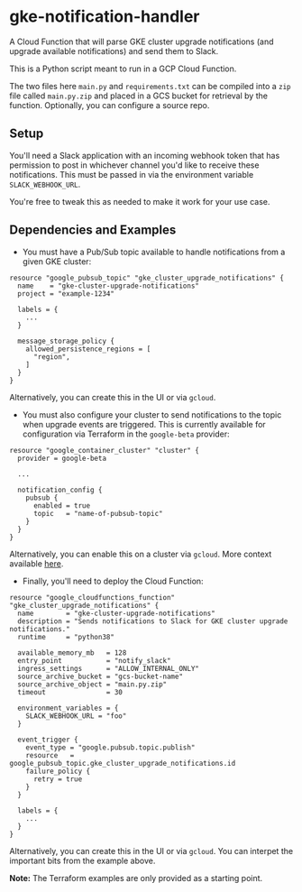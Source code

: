 # gke-notification-handler

A Cloud Function that will parse GKE cluster upgrade notifications (and upgrade available notifications) and send them to Slack.

This is a Python script meant to run in a GCP Cloud Function.

The two files here `main.py` and `requirements.txt` can be compiled into a `zip` file called `main.py.zip` and placed in a GCS bucket for retrieval by the function. Optionally, you can configure a source repo.

## Setup

You'll need a Slack application with an incoming webhook token that has permission to post in whichever channel you'd like to receive these notifications. This must be passed in via the environment variable `SLACK_WEBHOOK_URL`.

You're free to tweak this as needed to make it work for your use case.

## Dependencies and Examples

- You must have a Pub/Sub topic available to handle notifications from a given GKE cluster:

```hcl
resource "google_pubsub_topic" "gke_cluster_upgrade_notifications" {
  name    = "gke-cluster-upgrade-notifications"
  project = "example-1234"

  labels = {
    ...
  }

  message_storage_policy {
    allowed_persistence_regions = [
      "region",
    ]
  }
}
```

Alternatively, you can create this in the UI or via `gcloud`.

- You must also configure your cluster to send notifications to the topic when upgrade events are triggered. This is currently available for configuration via Terraform in the `google-beta` provider:

```hcl
resource "google_container_cluster" "cluster" {
  provider = google-beta

  ...

  notification_config {
    pubsub {
      enabled = true
      topic   = "name-of-pubsub-topic"
    }
  }
}
```

Alternatively, you can enable this on a cluster via `gcloud`. More context available [here](https://cloud.google.com/kubernetes-engine/docs/how-to/cluster-upgrade-notifications#enabling_upgrade_notifications).

- Finally, you'll need to deploy the Cloud Function:
  
```hcl
resource "google_cloudfunctions_function" "gke_cluster_upgrade_notifications" {
  name        = "gke-cluster-upgrade-notifications"
  description = "Sends notifications to Slack for GKE cluster upgrade notifications."
  runtime     = "python38"

  available_memory_mb   = 128
  entry_point           = "notify_slack"
  ingress_settings      = "ALLOW_INTERNAL_ONLY"
  source_archive_bucket = "gcs-bucket-name"
  source_archive_object = "main.py.zip"
  timeout               = 30

  environment_variables = {
    SLACK_WEBHOOK_URL = "foo"
  }

  event_trigger {
    event_type = "google.pubsub.topic.publish"
    resource   = google_pubsub_topic.gke_cluster_upgrade_notifications.id
    failure_policy {
      retry = true
    }
  }

  labels = {
    ...
  }
}
```

Alternatively, you can create this in the UI or via `gcloud`. You can interpet the important bits from the example above.

**Note:** The Terraform examples are only provided as a starting point.

